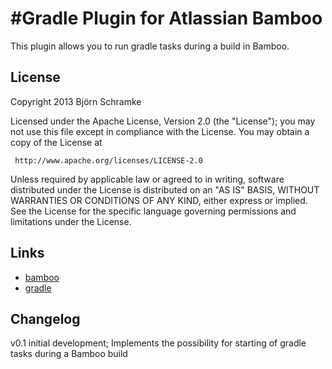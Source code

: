 #Gradle Plugin for Atlassian Bamboo
=====================

This plugin allows you to run gradle tasks during a build in Bamboo.

## License
Copyright 2013 Björn Schramke

Licensed under the Apache License, Version 2.0 (the "License");
you may not use this file except in compliance with the License.
You may obtain a copy of the License at

     http://www.apache.org/licenses/LICENSE-2.0

Unless required by applicable law or agreed to in writing, software
distributed under the License is distributed on an "AS IS" BASIS,
WITHOUT WARRANTIES OR CONDITIONS OF ANY KIND, either express or implied.
See the License for the specific language governing permissions and
limitations under the License.

## Links

* [bamboo](http://www.atlassian.com/software/bamboo/overview)
* [gradle](http://www.gradle.org/overview)

## Changelog

v0.1 initial development; Implements the possibility for starting of gradle tasks during a Bamboo build